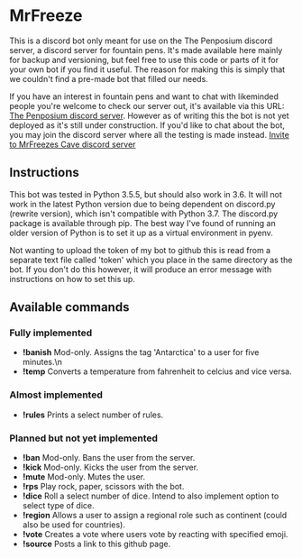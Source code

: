 # MrFreeze
This is a discord bot only meant for use on the The Penposium discord server, a discord server for fountain pens. It's made available here mainly for backup and versioning, but feel free to use this code or parts of it for your own bot if you find it useful. The reason for making this is simply that we couldn't find a pre-made bot that filled our needs.

If you have an interest in fountain pens and want to chat with likeminded people you're welcome to check our server out, it's available via this URL: [The Penposium discord server](https://discord.gg/khY7JYs). However as of writing this the bot is not yet deployed as it's still under construction. If you'd like to chat about the bot, you may join the discord server where all the testing is made instead. [Invite to MrFreezes Cave discord server](https://discord.gg/wcwshah)

## Instructions
This bot was tested in Python 3.5.5, but should also work in 3.6. It will not work in the latest Python version due to being dependent on discord.py (rewrite version), which isn't compatible with Python 3.7. The discord.py package is available through pip. The best way I've found of running an older version of Python is to set it up as a virtual environment in pyenv.

Not wanting to upload the token of my bot to github this is read from a separate text file called 'token' which you place in the same directory as the bot. If you don't do this however, it will produce an error message with instructions on how to set this up.

## Available commands
### Fully implemented
* **!banish**   Mod-only. Assigns the tag 'Antarctica' to a user for five minutes.\n
* **!temp**     Converts a temperature from fahrenheit to celcius and vice versa.

### Almost implemented
* **!rules**    Prints a select number of rules.

### Planned but not yet implemented
* **!ban**      Mod-only. Bans the user from the server.
* **!kick**     Mod-only. Kicks the user from the server.
* **!mute**     Mod-only. Mutes the user.
* **!rps**      Play rock, paper, scissors with the bot.
* **!dice**     Roll a select number of dice. Intend to also implement option to select type of dice.
* **!region**   Allows a user to assign a regional role such as continent (could also be used for countries).
* **!vote**     Creates a vote where users vote by reacting with specified emoji.
* **!source**   Posts a link to this github page.
